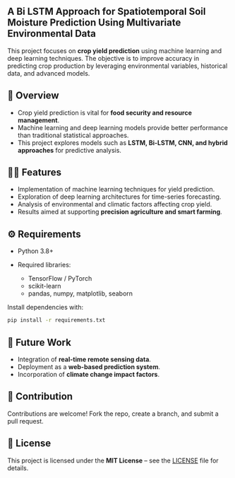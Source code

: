## A Bi LSTM Approach for Spatiotemporal Soil Moisture Prediction Using Multivariate Environmental Data

This project focuses on **crop yield prediction** using machine learning and deep learning techniques. The objective is to improve accuracy in predicting crop production by leveraging environmental variables, historical data, and advanced models.

## 📌 Overview

* Crop yield prediction is vital for **food security and resource management**.
* Machine learning and deep learning models provide better performance than traditional statistical approaches.
* This project explores models such as **LSTM, Bi-LSTM, CNN, and hybrid approaches** for predictive analysis.

## 🧑‍💻 Features

* Implementation of machine learning techniques for yield prediction.
* Exploration of deep learning architectures for time-series forecasting.
* Analysis of environmental and climatic factors affecting crop yield.
* Results aimed at supporting **precision agriculture and smart farming**.

## ⚙️ Requirements

* Python 3.8+
* Required libraries:

  * TensorFlow / PyTorch
  * scikit-learn
  * pandas, numpy, matplotlib, seaborn

Install dependencies with:

```bash
pip install -r requirements.txt
```

## 🚀 Future Work

* Integration of **real-time remote sensing data**.
* Deployment as a **web-based prediction system**.
* Incorporation of **climate change impact factors**.

## 🤝 Contribution

Contributions are welcome! Fork the repo, create a branch, and submit a pull request.

## 📜 License

This project is licensed under the **MIT License** – see the [LICENSE](LICENSE) file for details.


